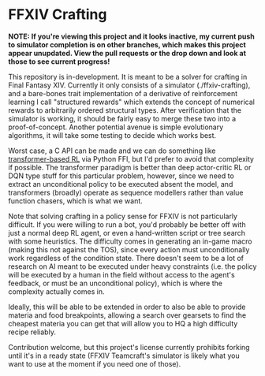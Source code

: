 FFXIV Crafting
==============

**NOTE: If you're viewing this project and it looks inactive, my current push to simulator completion is on other branches, which makes this project appear unupdated. View the pull requests or the drop down and look at those to see current progress!**

This repository is in-development. It is meant to be a solver for crafting in Final Fantasy XIV. Currently it only consists of a simulator (./ffxiv-crafting), and a bare-bones trait implementation of a derivative of reinforcement learning I call "structured rewards" which extends the concept of numerical rewards to arbitrarily ordered structural types. After verification that the simulator is working, it should be fairly easy to merge these two into a proof-of-concept. Another potential avenue is simple evolutionary algorithms, it will take some testing to decide which works best. 

Worst case, a C API can be made and we can do something like [transformer-based RL](https://arxiv.org/pdf/2106.01345.pdf) via Python FFI, but I'd prefer to avoid that complexity if possible. The transformer paradigm is better than deep actor-critic RL or DQN type stuff for this particular problem, however, since we need to extract an unconditional policy to be executed absent the model, and transformers (broadly) operate as sequence modellers rather than value function chasers, which is what we want.

Note that solving crafting in a policy sense for FFXIV is not particularly difficult. If you were willing to run a bot, you'd probably be better off with just a normal deep RL agent, or even a hand-written script or tree search with some heuristics. The difficulty comes in generating an in-game macro (making this not against the TOS), since every action must unconditionally work regardless of the condition state. There doesn't seem to be a lot of research on AI meant to be executed under heavy constraints (i.e. the policy will be executed by a human in the field without access to the agent's feedback, or must be an unconditional policy), which is where the complexity actually comes in.

Ideally, this will be able to be extended in order to also be able to provide materia and food breakpoints, allowing a search over gearsets to find the cheapest materia you can get that will allow you to HQ a high difficulty recipe reliably.

Contribution welcome, but this project's license currently prohibits forking until it's in a ready state (FFXIV Teamcraft's simulator is likely what you want to use at the moment if you need one of those).
